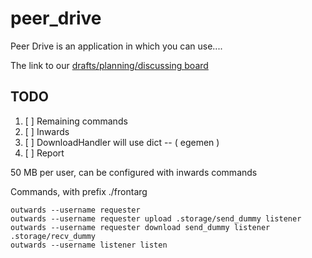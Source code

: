 # peer_drive
Peer Drive is an application in which you can use....


The link to our [drafts/planning/discussing board](https://docs.google.com/document/d/1fIt-3OlS1rq3Psr3nO3Wx8RwBr8sDtzMorHkNfZfd9Y/edit?usp=sharing)

## TODO
1. [ ] Remaining commands 
1. [ ] Inwards
1. [ ] DownloadHandler will use dict -- ( egemen )
1. [ ] Report

50 MB per user, can be configured with inwards commands

Commands, with prefix ./frontarg
```
outwards --username requester
outwards --username requester upload .storage/send_dummy listener
outwards --username requester download send_dummy listener .storage/recv_dummy
outwards --username listener listen
```